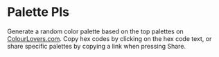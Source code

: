 # Palette Pls
Generate a random color palette based on the top palettes on [ColourLovers.com](http://colourlovers.com/). Copy hex codes by clicking on the hex code text, or share specific palettes by copying a link when pressing Share.